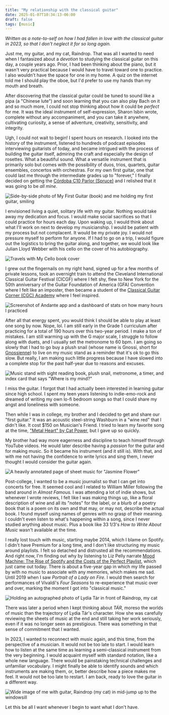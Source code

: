 ```yaml
---
title: "My relationship with the classical guitar"
date: 2025-01-07T10:34:13-06:00
draft: false
tags: [music]
---
```


_Written as a note-to-self on how I had fallen in love with the classical guitar in 2023, so that I don't neglect it for so long again._

Just me, my guitar, and my cat, Raindrop. That was all I wanted to need when I fantasized about a _devotion_ to studying the classical guitar on this day, a couple years ago. Prior, I had been thinking about the piano, but it wasn't very practical because I would have to travel toward one to practice. I also wouldn't have the space for one in my home. A quiz on the internet told me I should play the oboe, but I'd prefer to use my hands than my mouth and breath.

After discovering that the classical guitar could be tuned to sound like a pipa (a "Chinese lute") and soon learning that you can also play Bach on it and so much more, I could not stop thinking about how it could be _perfect_ for me. It was the ideal instrument of self-expression, Sharon Isbin wrote, complete without any accompaniment, and you can take it anywhere, cultivating curiosity, a sense of adventure, creativity, sensitivity, and integrity.

Ugh, I could not wait to begin! I spent hours on research. I looked into the history of the instrument, listened to hundreds of podcast episodes interviewing guitarists of today, and became intrigued with the process of building the guitar itself, admiring the craft and especially the design of rosettes. What a beautiful sound. What a versatile instrument that is primarily solo but comes with the possibility of duos, trios, quartets, guitar ensembles, concertos with orchestras. For my own first guitar, one that could last me through the intermediate grades up to "forever," I finally decided on getting the [Córdoba C10 Parlor (Spruce)](https://www.calidoguitars.com/store/Cordoba-C10-Parlor-Solid-Spruce-Top-Parlor-%E2%85%9E-Size-Nylon-String-Classical-Guitar-p62184755) and I relished that it was going to be _all mine_. 

![Side-by-side photo of My First Guitar (book) and me holding my first guitar, smiling](https://d2w9rnfcy7mm78.cloudfront.net/33404071/original_bcc498564e8cff002eb4f72f9cb8199a.jpg?1736039214?bc=0)

I envisioned living a quiet, solitary life with my guitar. Nothing would take away my dedication and focus. I would make social sacrifices so that I could practice for hours each day. Upon waking up, I would think about what I'll work on next to develop my musicianship. I would be patient with my process but not complacent. It would be my private joy. I would not pressure myself to perform for anyone. If I had to go on a trip, I would figure out the logistics to bring the guitar along, and together, we would look like Julian Lloyd Webber with his cello on the cover of his autobiography.

![Travels with My Cello book cover](https://d2w9rnfcy7mm78.cloudfront.net/33404364/original_05272316d1e9c7e3295abe7a38ed9051.jpg?1736040178?bc=0)

I grew out the fingernails on my right hand, signed up for a few months of private lessons, took an overnight train to attend the Cleveland International Classical Guitar Festival (CICGF) where I felt shy, flew to New York for the 50th anniversary of the Guitar Foundation of America (GFA) Convention where I felt like an imposter, then became a student of the [Classical Guitar Corner (CGC) Academy](https://www.classicalguitarcorner.com/) where I feel inspired.

![Screenshot of Andante app and a dashboard of stats on how many hours I practiced](https://d2w9rnfcy7mm78.cloudfront.net/33310226/original_38b1c44136ba9944b41e9c425e5e7090.png?1735658606?bc=0)

After all that energy spent, you would think I should be able to play at least one song by now. Nope, lol. I am still early in the Grade 1 curriculum after practicing for a total of 190 hours over this two-year period. I make a ton of mistakes. I am still warming up with the G major scale, I struggle to follow along with duets, and I usually set the metronome to 60 bpm. I am going so slowly that I had to go buy a plush snail (whose name is Gnossi, short for [Gnossienne](https://en.wikipedia.org/wiki/Gnossiennes)) to live on my music stand as a reminder that it's ok to go this slow. But really, I am making such little progress because I have slowed into a complete stop for the past half-year due to reasons and excuses.

![Music stand with sight reading book, plush snail, metronome, a timer, and index card that says "Where is my mind?"](https://d2w9rnfcy7mm78.cloudfront.net/33386941/original_5d5b4f9905e801578ce5a4cad98ae534.jpg?1735968319?bc=0)

I miss the guitar. I forgot that I had actually been interested in learning guitar since high school. I spent my teen years listening to indie-emo-rock and dreamed of writing my own lo-fi bedroom songs so that I could share my angst and loneliness with someone.

Then while I was in college, my brother and I decided to get and share our "first guitar." It was an acoustic steel-string Washburn in a "wine red" that I didn't like. It cost $150 on Musician's Friend. I tried to learn my favorite song at the time, ["Metal Heart" by Cat Power](https://youtu.be/f4XqTl0ACoY?si=1xTunF4xYGDFNx0-), but I gave up so quickly.

My brother had way more eagerness and discipline to teach himself through YouTube videos. He would later describe having a _passion_ for the guitar and for making music. So it became his instrument (and it still is). With that, and with me not having the confidence to write lyrics and sing them, I never thought I would consider the guitar again.

![A heavily annotated page of sheet music for "Jasmine Flower"](https://d2w9rnfcy7mm78.cloudfront.net/33387760/original_703d33df4057e6b02d7462c494037c80.jpg?1735971274?bc=0)

Post-college, I wanted to be a music journalist so that I can get into concerts for free. It seemed cool and I related to William Miller following the band around in _Almost Famous._ I was attending a lot of indie shows, but whenever I wrote reviews, I felt like I was making things up, like a floral description of wine and all its "notes" for the label, or a blurb of a poetry book that is a poem on its own and that may, or may not, describe the actual book. I found myself using names of genres with no grasp of their meaning. I couldn't even listen to what's happening within a song, since I never studied anything about music. Plus a book like 33 1/3's _How to Write About Music_ wasn't available at the time.

I really lost touch with music, starting maybe 2014, which I blame on Spotify. I didn't have Premium for a long time, and I don't like structuring my music around playlists. I felt so detached and distrusted all the recommendations. And right now, I'm finding out why by listening to Liz Pelly narrate [Mood Machine: The Rise of Spotify and the Costs of the Perfect Playlist](https://www.simonandschuster.com/books/Mood-Machine/Liz-Pelly/9781668083505), which just came out today. There is about a five-year gap in which my life passed by with no music to associate with any memories, which makes me sad. Until 2019 when I saw _Portrait of a Lady on Fire_. I would then search for performances of Vivaldi's _Four Seasons_ to re-experience that music over and over, marking the moment I got into "classical music." 

![Holding an autographed photo of Lydia Tár in front of Raindrop, my cat](https://d2w9rnfcy7mm78.cloudfront.net/33388263/original_2ffbe6b7925905b88b80f5f33380febe.jpg?1735973185?bc=0)

There was later a period when I kept thinking about _TÁR_, moreso the worlds of music than the trajectory of Lydia Tár's character. How she was carefully reviewing the sheets of music at the end and still taking her work seriously, even if it was no longer seen as prestigious. There was something in that sense of commitment that I wanted.

In 2023, I wanted to reconnect with music again, and this time, from the perspective of a musician. It would not be too late to start. I would learn how to listen at the same time as learning a semi-classical instrument from the very beginning. I would acquaint myself with standard notation, like a whole new language. There would be painstaking technical challenges and unfamiliar vocabulary. I might finally be able to identify sounds and which instruments are making them, or, better describe how a piece makes me feel. It would not be too late to restart. I am back, ready to love the guitar in a different way.

![Wide image of me with guitar, Raindrop (my cat) in mid-jump up to the windowsill](https://i.postimg.cc/rpjwfxpC/b08fe2be-7f86-4657-bc48-b57795efb50b.jpg)

Let this be all I want whenever I begin to want what I don't have.